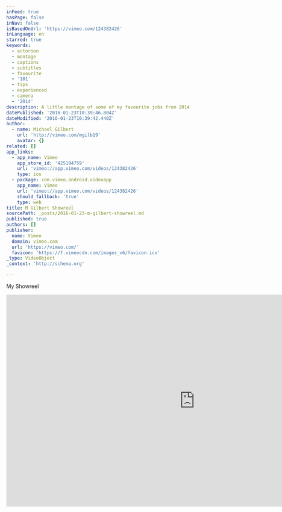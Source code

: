 ```yaml
---
inFeed: true
hasPage: false
inNav: false
isBasedOnUrl: 'https://vimeo.com/124382426'
inLanguage: en
starred: true
keywords:
  - actorson
  - montage
  - captions
  - subtitles
  - favourite
  - '101'
  - tips
  - experienced
  - camera
  - '2014'
description: A little montage of some of my favourite jobs from 2014
datePublished: '2016-01-23T10:39:46.804Z'
dateModified: '2016-01-23T10:39:42.440Z'
author:
  - name: Michael Gilbert
    url: 'http://vimeo.com/mgilb19'
    avatar: {}
related: []
app_links:
  - app_name: Vimeo
    app_store_id: '425194759'
    url: 'vimeo://app.vimeo.com/videos/124382426'
    type: ios
  - package: com.vimeo.android.videoapp
    app_name: Vimeo
    url: 'vimeo://app.vimeo.com/videos/124382426'
    should_fallback: 'true'
    type: web
title: M Gilbert Showreel
sourcePath: _posts/2016-01-23-m-gilbert-showreel.md
published: true
authors: []
publisher:
  name: Vimeo
  domain: vimeo.com
  url: 'https://vimeo.com/'
  favicon: 'https://f.vimeocdn.com/images_v6/favicon.ico'
_type: VideoObject
_context: 'http://schema.org'

---
```

My Showreel

<iframe src="https://cdn.embedly.com/widgets/media.html?src=https%3A%2F%2Fplayer.vimeo.com%2Fvideo%2F124382426&amp;url=https%3A%2F%2Fvimeo.com%2F124382426&amp;image=http%3A%2F%2Fi.vimeocdn.com%2Fvideo%2F522091141_1280.jpg&amp;key=b7d04c9b404c499eba89ee7072e1c4f7&amp;type=text%2Fhtml&amp;schema=vimeo" width="1000" height="563" scrolling="no" frameborder="0" allowfullscreen="allowfullscreen" style=""></iframe>